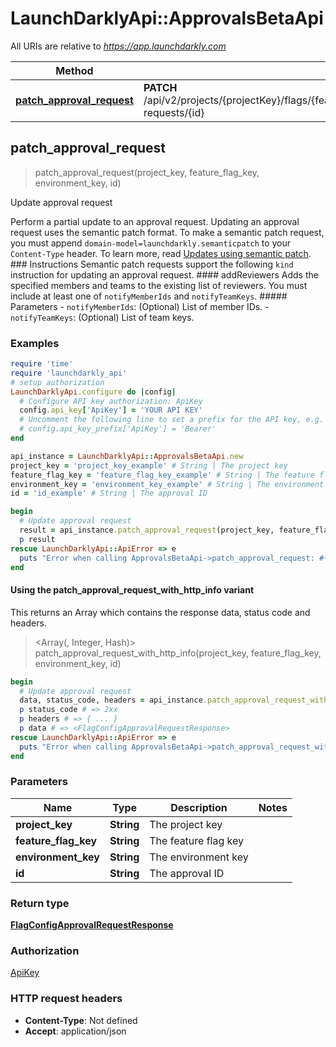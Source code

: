 # LaunchDarklyApi::ApprovalsBetaApi

All URIs are relative to *https://app.launchdarkly.com*

| Method | HTTP request | Description |
| ------ | ------------ | ----------- |
| [**patch_approval_request**](ApprovalsBetaApi.md#patch_approval_request) | **PATCH** /api/v2/projects/{projectKey}/flags/{featureFlagKey}/environments/{environmentKey}/approval-requests/{id} | Update approval request |


## patch_approval_request

> <FlagConfigApprovalRequestResponse> patch_approval_request(project_key, feature_flag_key, environment_key, id)

Update approval request

Perform a partial update to an approval request. Updating an approval request uses the semantic patch format.  To make a semantic patch request, you must append `domain-model=launchdarkly.semanticpatch` to your `Content-Type` header. To learn more, read [Updates using semantic patch](/reference#updates-using-semantic-patch).  ### Instructions  Semantic patch requests support the following `kind` instruction for updating an approval request.  #### addReviewers  Adds the specified members and teams to the existing list of reviewers. You must include at least one of `notifyMemberIds` and `notifyTeamKeys`.  ##### Parameters  - `notifyMemberIds`: (Optional) List of member IDs. - `notifyTeamKeys`: (Optional) List of team keys. 

### Examples

```ruby
require 'time'
require 'launchdarkly_api'
# setup authorization
LaunchDarklyApi.configure do |config|
  # Configure API key authorization: ApiKey
  config.api_key['ApiKey'] = 'YOUR API KEY'
  # Uncomment the following line to set a prefix for the API key, e.g. 'Bearer' (defaults to nil)
  # config.api_key_prefix['ApiKey'] = 'Bearer'
end

api_instance = LaunchDarklyApi::ApprovalsBetaApi.new
project_key = 'project_key_example' # String | The project key
feature_flag_key = 'feature_flag_key_example' # String | The feature flag key
environment_key = 'environment_key_example' # String | The environment key
id = 'id_example' # String | The approval ID

begin
  # Update approval request
  result = api_instance.patch_approval_request(project_key, feature_flag_key, environment_key, id)
  p result
rescue LaunchDarklyApi::ApiError => e
  puts "Error when calling ApprovalsBetaApi->patch_approval_request: #{e}"
end
```

#### Using the patch_approval_request_with_http_info variant

This returns an Array which contains the response data, status code and headers.

> <Array(<FlagConfigApprovalRequestResponse>, Integer, Hash)> patch_approval_request_with_http_info(project_key, feature_flag_key, environment_key, id)

```ruby
begin
  # Update approval request
  data, status_code, headers = api_instance.patch_approval_request_with_http_info(project_key, feature_flag_key, environment_key, id)
  p status_code # => 2xx
  p headers # => { ... }
  p data # => <FlagConfigApprovalRequestResponse>
rescue LaunchDarklyApi::ApiError => e
  puts "Error when calling ApprovalsBetaApi->patch_approval_request_with_http_info: #{e}"
end
```

### Parameters

| Name | Type | Description | Notes |
| ---- | ---- | ----------- | ----- |
| **project_key** | **String** | The project key |  |
| **feature_flag_key** | **String** | The feature flag key |  |
| **environment_key** | **String** | The environment key |  |
| **id** | **String** | The approval ID |  |

### Return type

[**FlagConfigApprovalRequestResponse**](FlagConfigApprovalRequestResponse.md)

### Authorization

[ApiKey](../README.md#ApiKey)

### HTTP request headers

- **Content-Type**: Not defined
- **Accept**: application/json

